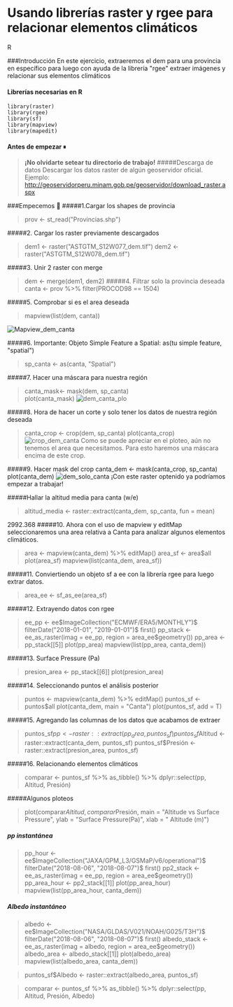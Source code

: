 # Usando librerías raster y rgee para relacionar elementos climáticos
R

###Introducción
En este ejercicio, extraeremos el dem para una provincia en específico para luego con ayuda de la librería "rgee" extraer imágenes y relacionar sus elementos climáticos

#### Librerías necesarias en R

    library(raster)
    library(rgee)
	library(sf)
	library(mapview)
	library(mapedit)

#### Antes de empezar ⏸
>**¡No olvidarte setear tu directorio de trabajo!**
>#####Descarga de datos 
>Descargar los datos raster de algún geoservidor oficial. Ejemplo:
 http://geoservidorperu.minam.gob.pe/geoservidor/download_raster.aspx
 

###Empecemos 🔧
#####1.Cargar los shapes de provincia
>prov <- st_read("Provincias.shp")

#####2. Cargar los raster previamente descargados
>dem1 <- raster("ASTGTM_S12W077_dem.tif")
dem2 <- raster("ASTGTM_S12W078_dem.tif")

#####3. Unir 2 raster con merge
>dem <- merge(dem1, dem2)
#####4. Filtrar solo la provincia deseada
>canta <- prov %>% 
  filter(PROCOD98 == 1504)
  
#####5. Comprobar si es el area deseada
>mapview(list(dem, canta))

![Mapview_dem_canta](https://user-images.githubusercontent.com/70491176/93718911-ca622900-fb44-11ea-8138-dd6d83ba92e9.PNG)

#####6. Importante: Objeto Simple Feature a Spatial: as(tu simple feature, "spatial")
> sp_canta <- as(canta, "Spatial")

#####7. Hacer una máscara para nuestra región
>canta_mask<- mask(dem, sp_canta)        
plot(canta_mask) 
![dem_canta_plo](https://user-images.githubusercontent.com/70491176/93719025-8cb1d000-fb45-11ea-9e8e-e46cfcf013c1.PNG)

#####8. Hora de hacer un corte y solo tener los datos de nuestra región deseada 
>canta_crop <- crop(dem, sp_canta)
plot(canta_crop)
![crop_dem_canta](https://user-images.githubusercontent.com/70491176/93719060-dbf80080-fb45-11ea-8cb6-435d562f95d9.png)
Como se puede apreciar en el ploteo, aún no tenemos el area que necesitamos. Para esto haremos una máscara encima de este crop.

#####9. Hacer mask del crop
canta_dem <- mask(canta_crop, sp_canta)
plot(canta_dem)
![dem_solo_canta](https://user-images.githubusercontent.com/70491176/93719117-342f0280-fb46-11ea-8da9-552502ebc3dc.png)
¡Con este raster optenido ya podríamos empezar a trabajar!

#####Hallar la altitud media para canta (w/e)
>altitud_media <- raster::extract(canta_dem, 
                                 sp_canta, 
								 fun = mean)
								 
2992.368
#####10. Ahora con el uso de mapview y editMap seleccionaremos una area relativa a Canta para analizar algunos elementos climáticos.
>area <- mapview(canta_dem) %>% 
  editMap()
area_sf <- area$all
plot(area_sf)
mapview(list(canta_dem, area_sf))

#####11. Conviertiendo un objeto sf a ee con la librería rgee para luego extrar datos.
>area_ee <- sf_as_ee(area_sf)

#####12. Extrayendo datos con rgee
>ee_pp <- ee$ImageCollection("ECMWF/ERA5/MONTHLY")$
  filterDate("2018-01-01", "2019-01-01")$
  first()
pp_stack <- ee_as_raster(imag  = ee_pp,
                         region = area_ee$geometry())
pp_area <- pp_stack[[5]]
plot(pp_area)
mapview(list(pp_area, canta_dem))

#####13. Surface Pressure (Pa)
>presion_area <- pp_stack[[6]]
plot(presion_area)

#####14. Seleccionando puntos el análisis posterior
>puntos <- mapview(canta_dem) %>% 
  editMap()
puntos_sf <- puntos$all
plot(canta_dem,
     main = "Canta")
plot(puntos_sf, add = T)

#####15. Agregando las columnas de los datos que acabamos de extraer
>puntos_sf$pp <- raster::extract(pp_area, puntos_sf)
puntos_sf$Altitud <- raster::extract(canta_dem, puntos_sf)
puntos_sf$Presión <- raster::extract(presion_area, puntos_sf)

#####16. Relacionando elementos climáticos
>comparar <- puntos_sf %>%
  as_tibble() %>% 
  dplyr::select(pp, Altitud, Presión)


#####Algunos ploteos
>plot(comparar$Altitud, comparar$Presión,
     main = "Altitude vs Surface Pressure",
     ylab = "Surface Pressure(Pa)",
     xlab = " Altitude (m)")
	 
##### pp instantánea
>pp_hour <- ee$ImageCollection("JAXA/GPM_L3/GSMaP/v6/operational")$
  filterDate("2018-08-06", "2018-08-07")$
  first()
pp2_stack <- ee_as_raster(imag  = ee_pp,
                         region = area_ee$geometry())
pp_area_hour <- pp2_stack[[1]]
plot(pp_area_hour)
mapview(list(pp_area_hour, canta_dem))

##### Albedo instantáneo
>albedo <- ee$ImageCollection("NASA/GLDAS/V021/NOAH/G025/T3H")$
  filterDate("2018-08-06", "2018-08-07")$
  first()
albedo_stack <- ee_as_raster(imag  = albedo,
                          region = area_ee$geometry())
albedo_area <- albedo_stack[[1]]
plot(albedo_area)
mapview(list(albedo_area, canta_dem))

>puntos_sf$Albedo <- raster::extract(albedo_area, puntos_sf)

>comparar <- puntos_sf %>%
  as_tibble() %>% 
  dplyr::select(pp, Altitud, Presión, Albedo)